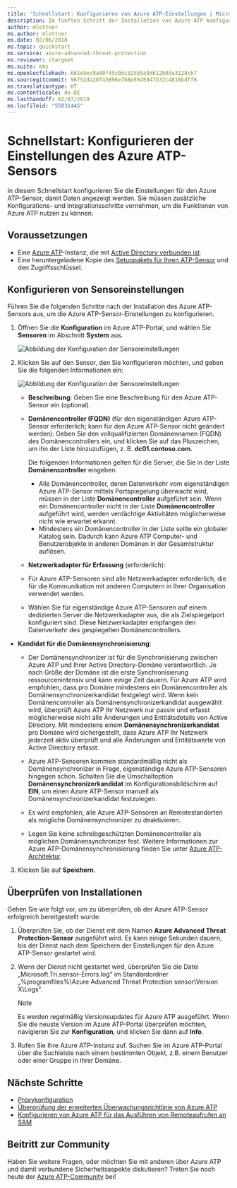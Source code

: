 ```yaml
---
title: 'Schnellstart: Konfigurieren von Azure ATP-Einstellungen | Microsoft-Dokumentation'
description: Im fünften Schritt der Installation von Azure ATP konfigurieren Sie Einstellungen für Ihren eigenständigen Azure ATP-Sensor.
author: mlottner
ms.author: mlottner
ms.date: 02/06/2018
ms.topic: quickstart
ms.service: azure-advanced-threat-protection
ms.reviewer: itargoet
ms.suite: ems
ms.openlocfilehash: 661e9ec9a40f45c0dc323b5a9d612b03a3128cb7
ms.sourcegitcommit: 96752da28f43896e7b8e5945947b32c4810bdff6
ms.translationtype: HT
ms.contentlocale: de-DE
ms.lasthandoff: 02/07/2019
ms.locfileid: "55831445"
---
```

# <a name="quickstart-configure-azure-atp-sensor-settings"></a>Schnellstart: Konfigurieren der Einstellungen des Azure ATP-Sensors

In diesem Schnellstart konfigurieren Sie die Einstellungen für den Azure ATP-Sensor, damit Daten angezeigt werden. Sie müssen zusätzliche Konfigurations- und Integrationsschritte vornehmen, um die Funktionen von Azure ATP nutzen zu können.  

## <a name="prerequisites"></a>Voraussetzungen

- Eine [Azure ATP](install-atp-step1.md)-Instanz, die mit [Active Directory verbunden ist](install-atp-step2.md).
- Eine heruntergeladene Kopie des [Setuppakets für Ihren ATP-Sensor](install-atp-step3.md) und den Zugriffsschlüssel.

## <a name="configure-sensor-settings"></a>Konfigurieren von Sensoreinstellungen

Führen Sie die folgenden Schritte nach der Installation des Azure ATP-Sensors aus, um die Azure ATP-Sensor-Einstellungen zu konfigurieren.

1.  Öffnen Sie die **Konfiguration** im Azure ATP-Portal, und wählen Sie **Sensoren** im Abschnitt **System** aus.
   
    ![Abbildung der Konfiguration der Sensoreinstellungen](media/atp-sensor-config.png)


2. Klicken Sie auf den Sensor, den Sie konfigurieren möchten, und geben Sie die folgenden Informationen ein:

   ![Abbildung der Konfiguration der Sensoreinstellungen](media/atp-sensor-config-2.png)

   - **Beschreibung**: Geben Sie eine Beschreibung für den Azure ATP-Sensor ein (optional).
   - **Domänencontroller (FQDN)** (für den eigenständigen Azure ATP-Sensor erforderlich; kann für den Azure ATP-Sensor nicht geändert werden): Geben Sie den vollqualifizierten Domänennamen (FQDN) des Domänencontrollers ein, und klicken Sie auf das Pluszeichen, um ihn der Liste hinzuzufügen, z. B. **dc01.contoso.com**.

     Die folgenden Informationen gelten für die Server, die Sie in der Liste **Domänencontroller** eingeben.
     - Alle Domänencontroller, deren Datenverkehr vom eigenständigen Azure ATP-Sensor mittels Portspiegelung überwacht wird, müssen in der Liste **Domänencontroller** aufgeführt sein. Wenn ein Domänencontroller nicht in der Liste **Domänencontroller** aufgeführt wird, werden verdächtige Aktivitäten möglicherweise nicht wie erwartet erkannt.
     - Mindestens ein Domänencontroller in der Liste sollte ein globaler Katalog sein. Dadurch kann Azure ATP Computer- und Benutzerobjekte in anderen Domänen in der Gesamtstruktur auflösen.

   - **Netzwerkadapter für Erfassung** (erforderlich):
   
    - Für Azure ATP-Sensoren sind alle Netzwerkadapter erforderlich, die für die Kommunikation mit anderen Computern in Ihrer Organisation verwendet werden.
    - Wählen Sie für eigenständige Azure ATP-Sensoren auf einem dedizierten Server die Netzwerkadapter aus, die als Zielspiegelport konfiguriert sind. Diese Netzwerkadapter empfangen den Datenverkehr des gespiegelten Domänencontrollers.

  - **Kandidat für die Domänensynchronisierung**: 
    
    - Der Domänensynchronizer ist für die Synchronisierung zwischen Azure ATP und Ihrer Active Directory-Domäne verantwortlich. Je nach Größe der Domäne ist die erste Synchronisierung ressourcenintensiv und kann einige Zeit dauern. Für Azure ATP wird empfohlen, dass pro Domäne mindestens ein Domänencontroller als Domänensynchronizerkandidat festgelegt wird. Wenn kein Domänencontroller als Domänensynchronizerkandidat ausgewählt wird, überprüft Azure ATP Ihr Netzwerk nur passiv und erfasst möglicherweise nicht alle Änderungen und Entitätsdetails von Active Directory. Mit mindestens einem **Domänensynchronizerkandidat** pro Domäne wird sichergestellt, dass Azure ATP Ihr Netzwerk jederzeit aktiv überprüft und alle Änderungen und Entitätswerte von Active Directory erfasst.
  
    - Azure ATP-Sensoren kommen standardmäßig nicht als Domänensynchronizer in Frage, eigenständige Azure ATP-Sensoren hingegen schon. Schalten Sie die Umschaltoption **Domänensynchronizerkandidat** im Konfigurationsbildschirm auf **EIN**, um einen Azure ATP-Sensor manuell als Domänensynchronizerkandidat festzulegen.
        
    - Es wird empfohlen, alle Azure ATP-Sensoren an Remotestandorten als mögliche Domänensynchronizer zu deaktivieren.
   
    - Legen Sie keine schreibgeschützten Domänencontroller als möglichen Domänensynchronizer fest. Weitere Informationen zur Azure ATP-Domänensynchronisierung finden Sie unter [Azure ATP-Architektur](atp-architecture.md#azure-atp-sensor-features).
  
3. Klicken Sie auf **Speichern**.


## <a name="validate-installations"></a>Überprüfen von Installationen
Gehen Sie wie folgt vor, um zu überprüfen, ob der Azure ATP-Sensor erfolgreich bereitgestellt wurde:

1. Überprüfen Sie, ob der Dienst mit dem Namen **Azure Advanced Threat Protection-Sensor** ausgeführt wird. Es kann einige Sekunden dauern, bis der Dienst nach dem Speichern der Einstellungen für den Azure ATP-Sensor gestartet wird.

2. Wenn der Dienst nicht gestartet wird, überprüfen Sie die Datei „Microsoft.Tri.sensor-Errors.log“ im Standardordner „%programfiles%\Azure Advanced Threat Protection sensor\Version X\Logs“.
 
   >[!NOTE]
   > Es werden regelmäßig Versionsupdates für Azure ATP ausgeführt. Wenn Sie die neuste Version im Azure ATP-Portal überprüfen möchten, navigieren Sie zur **Konfiguration**, und klicken Sie dann auf **Info**. 

3. Rufen Sie Ihre Azure ATP-Instanz auf. Suchen Sie im Azure ATP-Portal über die Suchleiste nach einem bestimmten Objekt, z.B. einem Benutzer oder einer Gruppe in Ihrer Domäne.

## <a name="next-steps"></a>Nächste Schritte

- [Proxykonfiguration](configure-proxy.md)
- [Überprüfung der erweiterten Überwachungsrichtlinie von Azure ATP](atp-advanced-audit-policy.md)
- [Konfigurieren von Azure ATP für das Ausführen von Remoteaufrufen an SAM](install-atp-step8-samr.md)


## <a name="join-the-community"></a>Beitritt zur Community

Haben Sie weitere Fragen, oder möchten Sie mit anderen über Azure ATP und damit verbundene Sicherheitsaspekte diskutieren? Treten Sie noch heute der [Azure ATP-Community](https://aka.ms/azureatpcommunity) bei!
